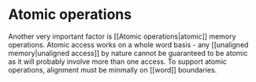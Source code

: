 # Atomic operations

Another very important factor is [[Atomic operations|atomic]] memory operations. Atomic access works on a whole word basis - any [[unaligned memory|unaligned access]] by nature cannot be guaranteed to be atomic as it will probably involve more than one access. To support atomic operations, alignment must be minmally on [[word]] boundaries.
